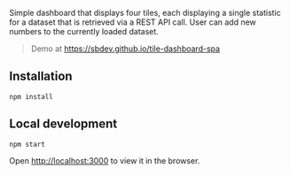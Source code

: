 
Simple dashboard that displays four tiles, each displaying a single statistic for a dataset that is retrieved via a REST API call.
User can add new numbers to the currently loaded dataset.

> Demo at https://sbdev.github.io/tile-dashboard-spa

## Installation
`npm install`

## Local development
`npm start`

Open [http://localhost:3000](http://localhost:3000) to view it in the browser.
